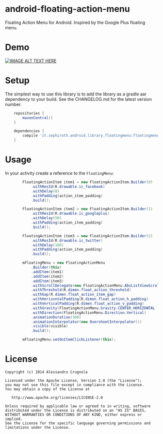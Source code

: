 android-floating-action-menu
============================

Floating Action Menu for Android. Inspired by the Google Plus floating menu.

Demo
====

[![IMAGE ALT TEXT HERE](http://img.youtube.com/vi/mLplXAJ5vug/0.jpg)](https://www.youtube.com/watch?v=mLplXAJ5vug&feature=youtu.be)


Setup
=====

The simplest way to use this library is to add the library as a gradle aar dependency to your build. See the CHANGELOG.md for the latest version number.
```gradle
	repositories {
    	mavenCentral()
	}

	dependencies {
    	compile 'it.sephiroth.android.library.floatingmenu:floatingmenu:x.x.x' // see changelog
	}
```
Usage
=====

In your activity create a reference to the `FloatingMenu`:

```java
		FloatingActionItem item1 = new FloatingActionItem.Builder(0)
			.withResId(R.drawable.ic_facebook)
			.withDelay(0)
			.withPadding(action_item_padding)
			.build();

		FloatingActionItem item2 = new FloatingActionItem.Builder(1)
			.withResId(R.drawable.ic_googleplus)
			.withDelay(50)
			.withPadding(action_item_padding)
			.build();

		FloatingActionItem item3 = new FloatingActionItem.Builder(2)
			.withResId(R.drawable.ic_twitter)
			.withDelay(100)
			.withPadding(action_item_padding)
			.build();

		mFloatingMenu = new FloatingActionMenu
			.Builder(this)
			.addItem(item1)
		    .addItem(item2)
			.addItem(item3)
			.withScrollDelegate(new FloatingActionMenu.AbsListViewScrollDelegate(mListView))
			.withThreshold(R.dimen.float_action_threshold)
			.withGap(R.dimen.float_action_item_gap)
			.withHorizontalPadding(R.dimen.float_action_h_padding)
			.withVerticalPadding(R.dimen.float_action_v_padding)
			.withGravity(FloatingActionMenu.Gravity.CENTER_HORIZONTAL | FloatingActionMenu.Gravity.BOTTOM)
			.withDirection(FloatingActionMenu.Direction.Vertical)
			.animationDuration(300)
			.animationInterpolator(new OvershootInterpolator())
			.visible(visible)
		    .build();

		mFloatingMenu.setOnItemClickListener(this);
```

License
=======

    Copyright (c) 2014 Alessandro Crugnola

    Licensed under the Apache License, Version 2.0 (the "License");
    you may not use this file except in compliance with the License.
    You may obtain a copy of the License at

       http://www.apache.org/licenses/LICENSE-2.0

    Unless required by applicable law or agreed to in writing, software
    distributed under the License is distributed on an "AS IS" BASIS,
    WITHOUT WARRANTIES OR CONDITIONS OF ANY KIND, either express or implied.
    See the License for the specific language governing permissions and
    limitations under the License.
